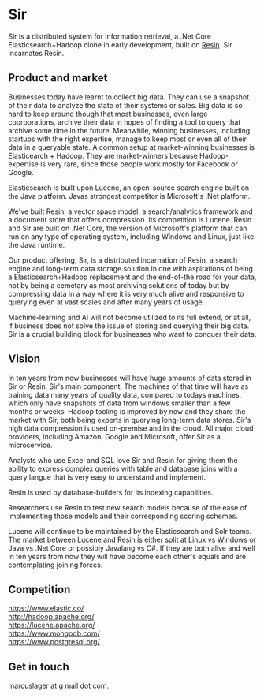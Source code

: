 # Sir
Sir is a distributed system for information retrieval, a .Net Core Elasticsearch+Hadoop clone in early development, built on [Resin](https://github.com/kreeben/resin). Sir incarnates Resin.

## Product and market

Businesses today have learnt to collect big data. They can use a snapshot of their data to analyze the state of their systems or sales. Big data is so hard to keep around though that most businesses, even large coorporations, archive their data in hopes of finding a tool to query that archive some time in the future. Meanwhile, winning businesses, including startups with the right expertise, manage to keep most or even all of their data in a queryable state. A common setup at market-winning businesses is Elasticearch + Hadoop. They are market-winners because Hadoop-expertise is very rare, since those people work mostly for Facebook or Google.

Elasticsearch is built upon Lucene, an open-source search engine built on the Java platform. Javas strongest competitor is Microsoft's .Net platform. 

We've built Resin, a vector space model, a search/analytics framework and a document store that offers compression. Its competition is Lucene. Resin and Sir are built on .Net Core, the version of Microsoft's platform that can run on any type of operating system, including Windows and Linux, just like the Java runtime. 

Our product offering, Sir, is a distributed incarnation of Resin, a search engine and long-term data storage solution in one with aspirations of being a Elasticsearch+Hadoop replacement and the end-of-the road for your data, not by being a cemetary as most archiving solutions of today but by compressing data in a way where it is very much alive and responsive to querying even at vast scales and after many years of usage.

Machine-learning and AI will not become utilized to its full extend, or at all, if business does not solve the issue of storing and querying their big data. Sir is a crucial building block for businesses who want to conquer their data.

## Vision

In ten years from now businesses will have huge amounts of data stored in Sir or Resin, Sir's main component. The machines of that time will have as training data many years of quality data, compared to todays machines, which only have snapshots of data from windows smaller than a few months or weeks. Hadoop tooling is improved by now and they share the market with Sir, both being experts in querying long-term data stores. Sir's high data compression is used on-premise and in the cloud. All major cloud providers, including Amazon, Google and Microsoft, offer Sir as a microservice.

Analysts who use Excel and SQL love Sir and Resin for giving them the ability to express complex queries with table and database joins with a query langue that is very easy to understand and implement.

Resin is used by database-builders for its indexing capabilities. 

Researchers use Resin to test new search models because of the ease of implementing those models and their corresponding scoring schemes. 

Lucene will continue to be maintained by the Elasticsearch and Solr teams. The market between Lucene and Resin is either split at Linux vs Windows or Java vs .Net Core or possibly Javalang vs C#. If they are both alive and well in ten years from now they will have become each other's equals and are contemplating joining forces.

## Competition

https://www.elastic.co/  
http://hadoop.apache.org/  
https://lucene.apache.org/  
https://www.mongodb.com/  
https://www.postgresql.org/  

## Get in touch

marcuslager at g mail dot com.
